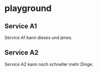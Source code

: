 # playground

## Service A1
Service A1 kann dieses und jenes.

## Service A2
Service A2 kann noch schneller mehr Dinge.